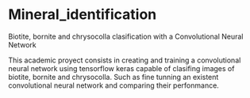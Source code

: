 # Mineral_identification
Biotite, bornite and chrysocolla clasification with a Convolutional Neural Network

This academic proyect consists in creating and training a convolutional neural network using tensorflow keras capable of clasifing images of biotite, bornite and chrysocolla. Such as fine tunning an existent convolutional neural network and comparing their perfonmance.

